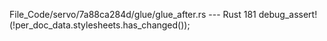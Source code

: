 File_Code/servo/7a88ca284d/glue/glue_after.rs --- Rust
                                                                                                                                                           181     debug_assert!(!per_doc_data.stylesheets.has_changed());

